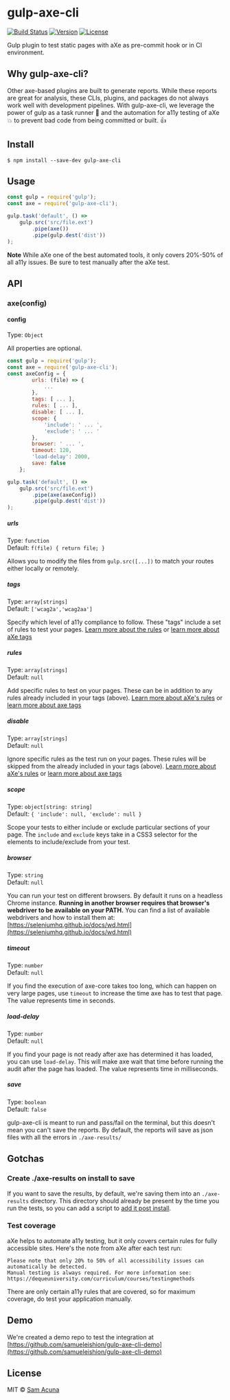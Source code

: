 # gulp-axe-cli

[![Build Status](https://travis-ci.org/samueleishion/gulp-axe-cli.svg?branch=master)](https://travis-ci.org/samueleishion/gulp-axe-cli) [![Version](https://img.shields.io/npm/v/gulp-axe-cli.svg)](https://www.npmjs.com/package/gulp-axe-cli) [![License](https://img.shields.io/npm/l/gulp-axe-cli.svg)](LICENSE)

Gulp plugin to test static pages with aXe as pre-commit hook or in CI environment.

## Why gulp-axe-cli?

Other axe-based plugins are built to generate reports. While these reports are great for analysis, these CLIs, plugins, and packages do not always work well with development pipelines. With gulp-axe-cli, we leverage the power of gulp as a task runner :muscle: and the automation for a11y testing of aXe :collision: to prevent bad code from being committed or built. :thumbsup:

## Install

```
$ npm install --save-dev gulp-axe-cli
```


## Usage

```js
const gulp = require('gulp');
const axe = require('gulp-axe-cli');

gulp.task('default', () =>
	gulp.src('src/file.ext')
		.pipe(axe())
		.pipe(gulp.dest('dist'))
);
```

__Note__ While aXe one of the best automated tools, it only covers 20%-50% of all a11y issues. Be sure to test manually after the aXe test.


## API

### axe(config)

#### config

Type: `Object`

All properties are optional.

```js
const gulp = require('gulp');
const axe = require('gulp-axe-cli');
const axeConfig = {
		urls: (file) => {
			...
		},
		tags: [ ... ],
		rules: [ ... ],
		disable: [ ... ],
		scope: {
			'include': ' ... ',
			'exclude': ' ... '
		},
		browser: ' ... ',
		timeout: 120,
		'load-delay': 2000,
		save: false
	};

gulp.task('default', () =>
	gulp.src('src/file.ext')
		.pipe(axe(axeConfig))
		.pipe(gulp.dest('dist'))
);
```

##### urls

Type: `function`<br>
Default: `f(file) { return file; }`

Allows you to modify the files from `gulp.src([...])` to match your routes either locally or remotely.

##### tags

Type: `array[strings]`<br>
Default: `['wcag2a','wcag2aa']`

Specify which level of a11y compliance to follow. These "tags" include a set of rules to test your pages. [Learn more about the rules](https://www.w3.org/WAI/standards-guidelines/wcag/) or [learn more about aXe tags](https://axe-core.org/docs/#api-name-axegetrules)

##### rules

Type: `array[strings]`<br>
Default: `null`

Add specific rules to test on your pages. These can be in addition to any rules already included in your tags (above). [Learn more about aXe's rules](https://dequeuniversity.com/rules/worldspace/3.0/) or [learn more about axe tags](https://axe-core.org/docs/#api-name-axegetrules)

##### disable

Type: `array[strings]`<br>
Default: `null`

Ignore specific rules as the test run on your pages. These rules will be skipped from the already included in your tags (above). [Learn more about aXe's rules](https://dequeuniversity.com/rules/worldspace/3.0/) or [learn more about axe tags](https://axe-core.org/docs/#api-name-axegetrules)

##### scope

Type: `object[string: string]`<br>
Default: `{ 'include': null, 'exclude': null }`

Scope your tests to either include or exclude particular sections of your page. The `include` and `exclude` keys take in a CSS3 selector for the elements to include/exclude from your test.

##### browser

Type: `string`<br>
Default: `null`

You can run your test on different browsers. By default it runs on a headless Chrome instance. <b>Running in another browser requires that browser's webdriver to be available on your PATH.</b> You can find a list of available webdrivers and how to install them at: [https://seleniumhq.github.io/docs/wd.html](https://seleniumhq.github.io/docs/wd.html)

##### timeout

Type: `number`<br>
Default: `null`

If you find the execution of axe-core takes too long, which can happen on very large pages, use `timeout` to increase the time axe has to test that page. The value represents time in seconds.

##### load-delay

Type: `number`<br>
Default: `null`

If you find your page is not ready after axe has determined it has loaded, you can use `load-delay`. This will make axe wait that time before running the audit after the page has loaded. The value represents time in milliseconds.

##### save

Type: `boolean`<br>
Default: `false`

gulp-axe-cli is meant to run and pass/fail on the terminal, but this doesn't mean you can't save the reports. By default, the reports will save as json files with all the errors in `./axe-results/`

## Gotchas

### Create ./axe-results on install to save

If you want to save the results, by default, we're saving them into an `./axe-results` directory. This directory should already be present by the time you run the tests, so you can add a script to [add it post install](https://github.com/samueleishion/gulp-axe-cli-demo/blob/master/package.json#L7).

### Test coverage

aXe helps to automate a11y testing, but it only covers certain rules for fully accessible sites. Here's the note from aXe after each test run:
```
Please note that only 20% to 50% of all accessibility issues can automatically be detected.
Manual testing is always required. For more information see:
https://dequeuniversity.com/curriculum/courses/testingmethods
```

There are only certain a11y rules that are covered, so for maximum coverage, do test your application manually.

## Demo

We're created a demo repo to test the integration at [https://github.com/samueleishion/gulp-axe-cli-demo](https://github.com/samueleishion/gulp-axe-cli-demo)

## License

MIT © [Sam Acuna](http://samuelacuna.com)
